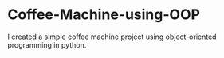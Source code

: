 # Coffee-Machine-using-OOP
I created a simple coffee machine project using object-oriented programming in python.
